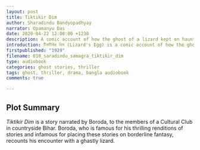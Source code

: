 ```yaml
---
layout: post
title: Tiktikir Dim
author: Sharadindu Bandyopadhyay
narrator: Upamanyu Das
date: 2020-04-22 12:00:00 +1230
description: A comic account of how the ghost of a lizard kept on haunting the narrator.
introduction: টিকটিকির ডিম (Lizard's Egg) is a comic account of how the ghost of a lizard kept on haunting the narrator; and the basic structure of this story tends readers to interrogate the falsity associated with its description.
firstpublished: "1929"
filename: 010_saradindu_samagra_tiktikir_dim
type: audiobook
categories: ghost stories, thriller
tags: ghost, thriller, drama, bangla audiobook
comments: true

---
```

Plot Summary
------------

*Tiktikir Dim* is a story narrated by Boroda, to the members of a Cultural Club in countryside Bihar. Boroda, who is famous for his thrilling renditions of stories and infamous for placing these stories on borderline fantasy, recounts his encounter with a ghastly lizard.

[jekyll]:      http://jekyllrb.com
[jekyll-gh]:   https://github.com/jekyll/jekyll
[jekyll-help]: https://github.com/jekyll/jekyll-help
